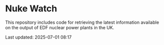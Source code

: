 # Nuke Watch

This repository includes code for retrieving the latest information available on the output of EDF nuclear power plants in the UK.

Last updated: 2025-07-01 08:17